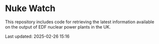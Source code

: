 # Nuke Watch

This repository includes code for retrieving the latest information available on the output of EDF nuclear power plants in the UK.

Last updated: 2025-02-26 15:16